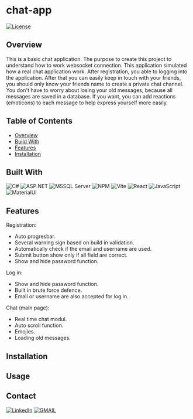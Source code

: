 # chat-app

[![License](https://img.shields.io/badge/license-Apache%202.0-blue.svg)](https://www.apache.org/licenses/LICENSE-2.0)

## Overview

This is a basic chat application. The purpose to create this project to understand how to work websocket connection. This application simulated how a real chat application  work. After registration, you able to logging into the application. After that you can easily keep in touch with your friends, you should only know your friends name to create a private chat channel. You don't have to worry about losing your old messages, because all messages are saved in a database. If you want, you can add reactions (emoticons) to each message to help express yourself more easily.

## Table of Contents

- [Overview](#overview)
- [Build With](#build-with)
- [Features](#features)
- [Installation](#installation)


## Built With

![C#](https://img.shields.io/badge/C%23-239120?style=for-the-badge&logo=csharp&logoColor=white)
![ASP.NET](https://img.shields.io/badge/ASP.NET-5C2D91?style=for-the-badge&logo=.net&logoColor=white)
![MSSQL Server](https://img.shields.io/badge/Microsoft%20SQL%20Server-CC2927?style=for-the-badge&logo=microsoft%20sql%20server&logoColor=white)
![NPM](https://img.shields.io/badge/npm-CB3837?style=for-the-badge&logo=npm&logoColor=white)
![Vite](https://img.shields.io/badge/Vite-B73BFE?style=for-the-badge&logo=vite&logoColor=FFD62E)
![React](https://img.shields.io/badge/React-20232A?style=for-the-badge&logo=react&logoColor=61DAFB)
![JavaScript](https://img.shields.io/badge/JavaScript-323330?style=for-the-badge&logo=javascript&logoColor=F7DF1E)
![MaterialUI](https://img.shields.io/badge/Material%20UI-007FFF?style=for-the-badge&logo=mui&logoColor=white)


## Features

Registration:
- Auto progresbar.
- Several warning sign based on build in validation.
- Automatically check if the email and username are used.
- Submit button show only if all field are correct.
- Show and hide password function.

Log in:
+ Show and hide password function.
+ Built in brute force defence.
+ Email or username are also accepted for log in.

Chat (main page):
+ Real time chat modul.
+ Auto scroll function.
+ Emojies.
+ Loading old messages.
    

## Installation



## Usage


## Contact

[![LinkedIn](https://img.shields.io/badge/LinkedIn-0077B5?style=for-the-badge&logo=linkedin&logoColor=white)](https://www.linkedin.com/in/aba-s%C3%A1muel-grin%C3%A1cz-25b69729b/)
[![GMAIL](https://img.shields.io/badge/Gmail-D14836?style=for-the-badge&logo=gmail&logoColor=white)](mailto:grinacza@gmail.com)


